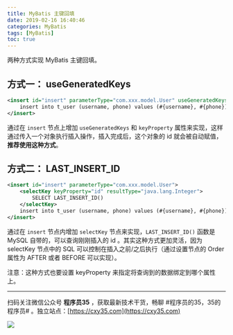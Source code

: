 ```yaml
---
title: MyBatis 主键回填
date: 2019-02-16 16:40:46
categories: MyBatis
tags: [MyBatis]
toc: true
---
```

两种方式实现 MyBatis 主键回填。
<!-- more -->

## 方式一： useGeneratedKeys

```xml
<insert id="insert" parameterType="com.xxx.model.User" useGeneratedKeys="true" keyProperty="id">
    insert into t_user (username, phone) values (#{username}, #{phone});
</insert>
```

通过在 `insert` 节点上增加 `useGeneratedKeys` 和 `keyProperty` 属性来实现，这样通过传入一个对象执行插入操作，插入完成后，这个对象的 id 就会被自动赋值，**推荐使用这种方式**。

## 方式二： LAST_INSERT_ID

```xml
<insert id="insert" parameterType="com.xxx.model.User">
    <selectKey keyProperty="id" resultType="java.lang.Integer">
        SELECT LAST_INSERT_ID()
    </selectKey>
    insert into t_user (username, phone) values (#{username}, #{phone});
</insert>
```

通过在 `insert` 节点内增加 `selectKey` 节点来实现，`LAST_INSERT_ID()` 函数是 MySQL 自带的，可以查询刚刚插入的 id 。其实这种方式更加灵活，因为 selectKey 节点中的 SQL 可以控制在插入之前/之后执行（通过设置节点的 Order 属性为 AFTER 或者 BEFORE 可以实现）。

注意：这种方式也要设置 keyProperty 来指定将查询到的数据绑定到哪个属性上。


---

扫码关注微信公众号 **程序员35** ，获取最新技术干货，畅聊 #程序员的35，35的程序员# 。独立站点：[https://cxy35.com](https://cxy35.com)

![](https://oscimg.oschina.net/oscnet/up-285838b9c516db5bb1ba760f292f2346078.JPEG)